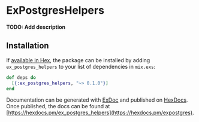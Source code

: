 # ExPostgresHelpers

**TODO: Add description**

## Installation

If [available in Hex](https://hex.pm/docs/publish), the package can be installed
by adding `ex_postgres_helpers` to your list of dependencies in `mix.exs`:

```elixir
def deps do
  [{:ex_postgres_helpers, "~> 0.1.0"}]
end
```

Documentation can be generated with [ExDoc](https://github.com/elixir-lang/ex_doc)
and published on [HexDocs](https://hexdocs.pm). Once published, the docs can
be found at [https://hexdocs.pm/ex_postgres_helpers](https://hexdocs.pm/expostgres).

